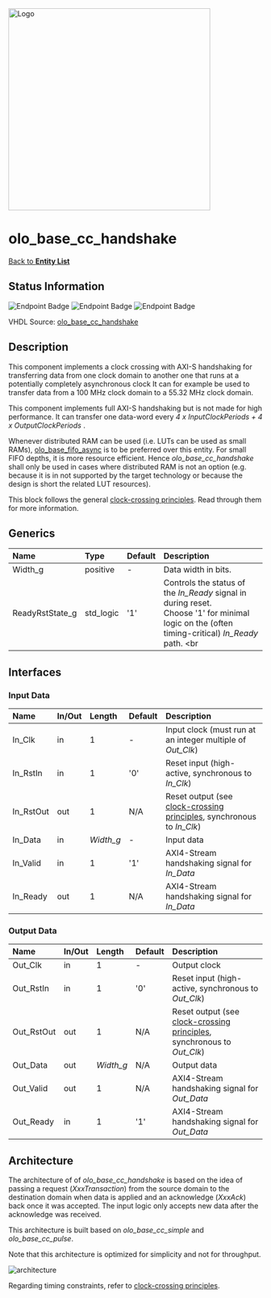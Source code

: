 <img src="../Logo.png" alt="Logo" width="400">

# olo_base_cc_handshake

[Back to **Entity List**](../EntityList.md)

## Status Information

![Endpoint Badge](https://img.shields.io/endpoint?url=https://storage.googleapis.com/open-logic-badges/coverage/olo_base_cc_handshake.json?cacheSeconds=0) ![Endpoint Badge](https://img.shields.io/endpoint?url=https://storage.googleapis.com/open-logic-badges/branches/olo_base_cc_handshake.json?cacheSeconds=0) ![Endpoint Badge](https://img.shields.io/endpoint?url=https://storage.googleapis.com/open-logic-badges/issues/olo_base_cc_handshake.json?cacheSeconds=0)

VHDL Source: [olo_base_cc_handshake](../../src/base/vhdl/olo_base_cc_handshake.vhd)

## Description

This component implements a clock crossing with AXI-S handshaking for transferring data from one clock domain to another one that runs at a potentially completely asynchronous clock It can for example be used to transfer data from a 100 MHz clock domain to a 55.32 MHz clock domain.

This component implements full AXI-S handshaking but is not made for high performance. It can transfer one data-word every *4 x InputClockPeriods + 4 x OutputClockPeriods* .

Whenever distributed RAM can be used (i.e. LUTs can be used as small RAMs), [olo_base_fifo_async](./olo_base_fifo_async.md) is to be preferred over this entity. For small FIFO depths, it is more resource efficient. Hence *olo_base_cc_handshake* shall only be used in cases where distributed RAM is not an option (e.g. because it is in not supported by the target technology or because the design is short the related LUT resources).

This block follows the general [clock-crossing principles](clock_crossing_principles.md). Read through them for more information.

## Generics

| Name            | Type      | Default | Description                                                  |
| :-------------- | :-------- | ------- | :----------------------------------------------------------- |
| Width_g         | positive  | -       | Data width in bits.                                          |
| ReadyRstState_g | std_logic | '1'     | Controls the status of the *In_Ready* signal in during reset.<br>Choose '1' for minimal logic on the (often timing-critical) *In_Ready* path. <br |

## Interfaces

### Input Data

| Name      | In/Out | Length    | Default | Description                                                  |
| :-------- | :----- | :-------- | ------- | :----------------------------------------------------------- |
| In_Clk    | in     | 1         | -       | Input clock (must run at an integer multiple of *Out_Clk*)   |
| In_RstIn  | in     | 1         | '0'     | Reset input (high-active, synchronous to *In_Clk*)           |
| In_RstOut | out    | 1         | N/A     | Reset output (see [clock-crossing principles](clock_crossing_principles.md), synchronous to *In_Clk*) |
| In_Data   | in     | *Width_g* | -       | Input data                                                   |
| In_Valid  | in     | 1         | '1'     | AXI4-Stream handshaking signal for *In_Data*                 |
| In_Ready  | out    | 1         | N/A     | AXI4-Stream handshaking signal for *In_Data*                 |

### Output Data

| Name       | In/Out | Length    | Default | Description                                                  |
| :--------- | :----- | :-------- | ------- | :----------------------------------------------------------- |
| Out_Clk    | in     | 1         | -       | Output clock                                                 |
| Out_RstIn  | in     | 1         | '0'     | Reset input (high-active, synchronous to *Out_Clk*)          |
| Out_RstOut | out    | 1         | N/A     | Reset output (see [clock-crossing principles](clock_crossing_principles.md), synchronous to *Out_Clk*) |
| Out_Data   | out    | *Width_g* | N/A     | Output data                                                  |
| Out_Valid  | out    | 1         | N/A     | AXI4-Stream handshaking signal for *Out_Data*                |
| Out_Ready  | in     | 1         | '1'     | AXI4-Stream handshaking signal for *Out_Data*                |

## Architecture

The architecture of of *olo_base_cc_handshake* is based on the idea of passing a request (*XxxTransaction*) from the source domain to the destination domain when data is applied and an acknowledge (*XxxAck*) back once it was accepted. The input logic only accepts new data after the acknowledge was received.

This architecture is built based on *olo_base_cc_simple* and *olo_base_cc_pulse*. 

Note that this architecture is optimized for simplicity and not for throughput.



![architecture](/home/oli/work/olo/open-logic/doc/base/clock_crossings/olo_base_cc_handshake.svg)

Regarding timing constraints, refer to [clock-crossing principles](clock_crossing_principles.md).





